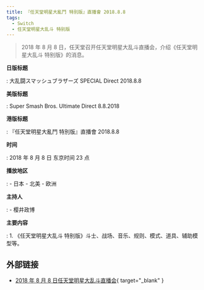 ```yaml
---
title: 『任天堂明星大亂鬥 特別版』直播會 2018.8.8
tags:
  - Switch
  - 任天堂明星大乱斗 特别版
---
```


> 2018 年 8 月 8 日，任天堂召开任天堂明星大乱斗直播会，介绍《任天堂明星大乱斗 特别版》的消息。

**日版标题**

:   大乱闘スマッシュブラザーズ SPECIAL Direct 2018.8.8

**美版标题**

:   Super Smash Bros. Ultimate Direct 8.8.2018

**港版标题**

:   『任天堂明星大亂鬥 特別版』直播會 2018.8.8

**时间**

:   2018 年 8 月 8 日 东京时间 23 点

**播放地区**

:   - 日本
    - 北美
    - 欧洲

**主持人**

:   - 樱井政博

**主要内容**

:   1. 《任天堂明星大乱斗 特别版》斗士、战场、音乐、规则、模式、道具、辅助模型等。

## 外部链接

- [2018 年 8 月 8 日任天堂明星大乱斗直播会](https://www.bilibili.com/video/BV15V411t7wF/){ target="_blank" }
